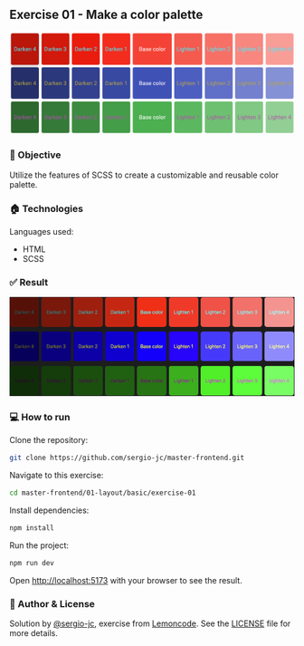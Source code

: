 ## Exercise 01 - Make a color palette
![exercise-01](assets/cover.png)

### 🎯 Objective

Utilize the features of SCSS to create a customizable and reusable color palette. 

### 🏠 Technologies
Languages used:
- HTML
- SCSS

### ✅ Result
![result-01](assets/result.png)

### 💻 How to run
Clone the repository:
```bash 
git clone https://github.com/sergio-jc/master-frontend.git
```
Navigate to this exercise:
```bash
cd master-frontend/01-layout/basic/exercise-01
```

Install dependencies:
```bash
npm install
```

Run the project:
```bash 
npm run dev
```

Open [http://localhost:5173](http://localhost:5173) with your browser to see the result.

### 📝 Author & License
Solution by [@sergio-jc](https://github.com/sergio-jc), exercise from [Lemoncode](https://lemoncode.net/). See the [LICENSE](https://github.com/sergio-jc/master-frontend/blob/main/LICENSE) file for more details.

